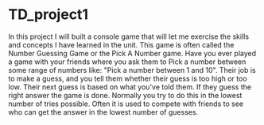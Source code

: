 # TD_project1
In this project I will built a console game that will let me exercise the skills and concepts I have learned in the unit. This game is often called the Number Guessing Game or the Pick A Number game.  Have you ever played a game with your friends where you ask them to Pick a number between some range of numbers like: "Pick a number between 1 and 10". Their job is to make a guess, and you tell them whether their guess is too high or too low. Their next guess is based on what you've told them. If they guess the right answer the game is done. Normally you try to do this in the lowest number of tries possible. Often it is used to compete with friends to see who can get the answer in the lowest number of guesses.
